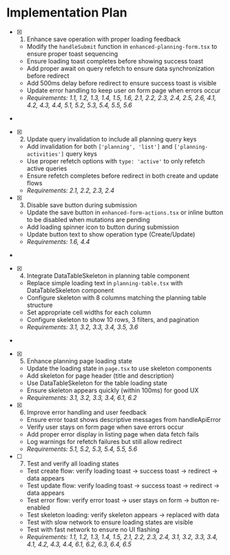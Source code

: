 # Implementation Plan

- [x] 1. Enhance save operation with proper loading feedback





  - Modify the `handleSubmit` function in `enhanced-planning-form.tsx` to ensure proper toast sequencing
  - Ensure loading toast completes before showing success toast
  - Add proper await on query refetch to ensure data synchronization before redirect
  - Add 500ms delay before redirect to ensure success toast is visible
  - Update error handling to keep user on form page when errors occur
  - _Requirements: 1.1, 1.2, 1.3, 1.4, 1.5, 1.6, 2.1, 2.2, 2.3, 2.4, 2.5, 2.6, 4.1, 4.2, 4.3, 4.4, 5.1, 5.2, 5.3, 5.4, 5.5, 5.6_
-

- [x] 2. Update query invalidation to include all planning query keys




  - Add invalidation for both `['planning', 'list']` and `['planning-activities']` query keys
  - Use proper refetch options with `type: 'active'` to only refetch active queries
  - Ensure refetch completes before redirect in both create and update flows
  - _Requirements: 2.1, 2.2, 2.3, 2.4_

- [x] 3. Disable save button during submission





  - Update the save button in `enhanced-form-actions.tsx` or inline button to be disabled when mutations are pending
  - Add loading spinner icon to button during submission
  - Update button text to show operation type (Create/Update)
  - _Requirements: 1.6, 4.4_
-

- [x] 4. Integrate DataTableSkeleton in planning table component




  - Replace simple loading text in `planning-table.tsx` with DataTableSkeleton component
  - Configure skeleton with 8 columns matching the planning table structure
  - Set appropriate cell widths for each column
  - Configure skeleton to show 10 rows, 3 filters, and pagination
  - _Requirements: 3.1, 3.2, 3.3, 3.4, 3.5, 3.6_
-

- [x] 5. Enhance planning page loading state




  - Update the loading state in `page.tsx` to use skeleton components
  - Add skeleton for page header (title and description)
  - Use DataTableSkeleton for the table loading state
  - Ensure skeleton appears quickly (within 100ms) for good UX
  - _Requirements: 3.1, 3.2, 3.3, 3.4, 6.1, 6.2_

- [x] 6. Improve error handling and user feedback




  - Ensure error toast shows descriptive messages from handleApiError
  - Verify user stays on form page when save errors occur
  - Add proper error display in listing page when data fetch fails
  - Log warnings for refetch failures but still allow redirect
  - _Requirements: 5.1, 5.2, 5.3, 5.4, 5.5, 5.6_

- [ ] 7. Test and verify all loading states
  - Test create flow: verify loading toast → success toast → redirect → data appears
  - Test update flow: verify loading toast → success toast → redirect → data appears
  - Test error flow: verify error toast → user stays on form → button re-enabled
  - Test skeleton loading: verify skeleton appears → replaced with data
  - Test with slow network to ensure loading states are visible
  - Test with fast network to ensure no UI flashing
  - _Requirements: 1.1, 1.2, 1.3, 1.4, 1.5, 2.1, 2.2, 2.3, 2.4, 3.1, 3.2, 3.3, 3.4, 4.1, 4.2, 4.3, 4.4, 6.1, 6.2, 6.3, 6.4, 6.5_
